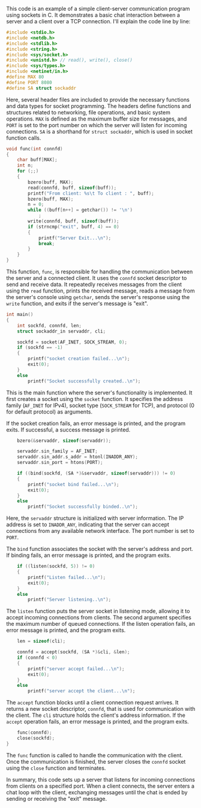 This code is an example of a simple client-server communication program using sockets in C. It demonstrates a basic chat interaction between a server and a client over a TCP connection. I'll explain the code line by line:

```c
#include <stdio.h>
#include <netdb.h>
#include <stdlib.h>
#include <string.h>
#include <sys/socket.h>
#include <unistd.h> // read(), write(), close()
#include <sys/types.h>
#include <netinet/in.h>
#define MAX 80
#define PORT 8080
#define SA struct sockaddr
```
Here, several header files are included to provide the necessary functions and data types for socket programming. The headers define functions and structures related to networking, file operations, and basic system operations. `MAX` is defined as the maximum buffer size for messages, and `PORT` is set to the port number on which the server will listen for incoming connections. `SA` is a shorthand for `struct sockaddr`, which is used in socket function calls.

```c
void func(int connfd)
{
    char buff[MAX];
    int n;
    for (;;)
    {
        bzero(buff, MAX);
        read(connfd, buff, sizeof(buff));
        printf("From client: %s\t To client : ", buff);
        bzero(buff, MAX);
        n = 0;
        while ((buff[n++] = getchar()) != '\n')
            ;
        write(connfd, buff, sizeof(buff));
        if (strncmp("exit", buff, 4) == 0)
        {
            printf("Server Exit...\n");
            break;
        }
    }
}
```
This function, `func`, is responsible for handling the communication between the server and a connected client. It uses the `connfd` socket descriptor to send and receive data. It repeatedly receives messages from the client using the `read` function, prints the received message, reads a message from the server's console using `getchar`, sends the server's response using the `write` function, and exits if the server's message is "exit".

```c
int main()
{
    int sockfd, connfd, len;
    struct sockaddr_in servaddr, cli;

    sockfd = socket(AF_INET, SOCK_STREAM, 0);
    if (sockfd == -1)
    {
        printf("socket creation failed...\n");
        exit(0);
    }
    else
        printf("Socket successfully created..\n");
```
This is the main function where the server's functionality is implemented. It first creates a socket using the `socket` function. It specifies the address family (`AF_INET` for IPv4), socket type (`SOCK_STREAM` for TCP), and protocol (0 for default protocol) as arguments.

If the socket creation fails, an error message is printed, and the program exits. If successful, a success message is printed.

```c
    bzero(&servaddr, sizeof(servaddr));

    servaddr.sin_family = AF_INET;
    servaddr.sin_addr.s_addr = htonl(INADDR_ANY);
    servaddr.sin_port = htons(PORT);

    if ((bind(sockfd, (SA *)&servaddr, sizeof(servaddr))) != 0)
    {
        printf("socket bind failed...\n");
        exit(0);
    }
    else
        printf("Socket successfully binded..\n");
```
Here, the `servaddr` structure is initialized with server information. The IP address is set to `INADDR_ANY`, indicating that the server can accept connections from any available network interface. The port number is set to `PORT`.

The `bind` function associates the socket with the server's address and port. If binding fails, an error message is printed, and the program exits.

```c
    if ((listen(sockfd, 5)) != 0)
    {
        printf("Listen failed...\n");
        exit(0);
    }
    else
        printf("Server listening..\n");
```
The `listen` function puts the server socket in listening mode, allowing it to accept incoming connections from clients. The second argument specifies the maximum number of queued connections. If the listen operation fails, an error message is printed, and the program exits.

```c
    len = sizeof(cli);

    connfd = accept(sockfd, (SA *)&cli, &len);
    if (connfd < 0)
    {
        printf("server accept failed...\n");
        exit(0);
    }
    else
        printf("server accept the client...\n");
```
The `accept` function blocks until a client connection request arrives. It returns a new socket descriptor, `connfd`, that is used for communication with the client. The `cli` structure holds the client's address information. If the `accept` operation fails, an error message is printed, and the program exits.

```c
    func(connfd);
    close(sockfd);
}
```
The `func` function is called to handle the communication with the client. Once the communication is finished, the server closes the `connfd` socket using the `close` function and terminates.

In summary, this code sets up a server that listens for incoming connections from clients on a specified port. When a client connects, the server enters a chat loop with the client, exchanging messages until the chat is ended by sending or receiving the "exit" message.